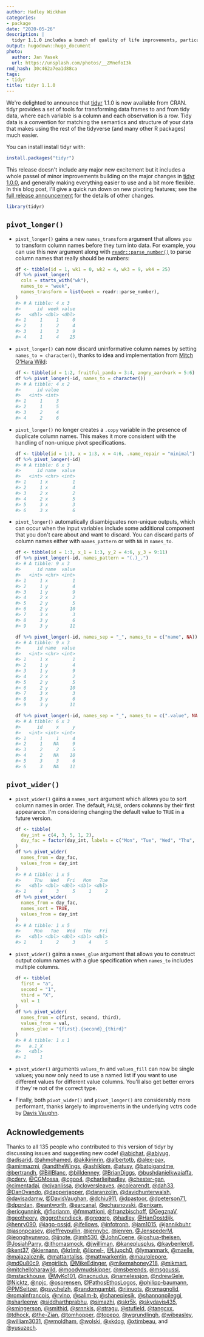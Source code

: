 ```yaml
---
author: Hadley Wickham
categories:
- package
date: "2020-05-26"
description: |
  tidyr 1.1.0 includes a bunch of quality of life improvements, particularly for pivoting and rectangling.
output: hugodown::hugo_document
photo:
  author: Jan Vasek
  url: https://unsplash.com/photos/__ZMnefoI3k
rmd_hash: 30c462a7ea1d88ca
tags:
- tidyr
title: tidyr 1.1.0
---
```



We're delighted to announce that [tidyr](http://tidyr.tidyverse.org/) 1.1.0 is now available from CRAN. tidyr provides a set of tools for transforming data frames to and from tidy data, where each variable is a column and each observation is a row. Tidy data is a convention for matching the semantics and structure of your data that makes using the rest of the tidyverse (and many other R packages) much easier.

You can install install tidyr with:


```r
install.packages("tidyr")
```

This release doesn't include any major new excitement but it includes a whole passel of minor improvements building on the major changes in [tidyr 1.0.0](https://www.tidyverse.org/blog/2019/09/tidyr-1-0-0/), and generally making everything easier to use and a bit more flexible. In this blog post, I'll give a quick run down on new pivoting features; see the [full release announcement](https://github.com/tidyverse/tidyr/releases/tag/v1.1.0) for the details of other changes.


```r
library(tidyr)
```

## `pivot_longer()`

*   `pivot_longer()` gains a new `names_transform` argument that allows you to
    transform column names before they turn into data. For example, you can
    use this new argument along with [`readr::parse_number()`][parse_number] to
    parse column names that really should be numbers:

    
    ```r
    df <- tibble(id = 1, wk1 = 0, wk2 = 4, wk3 = 9, wk4 = 25)
    df %>% pivot_longer(
      cols = starts_with("wk"),
      names_to = "week",
      names_transform = list(week = readr::parse_number),
    )
    #> # A tibble: 4 x 3
    #>      id  week value
    #>   <dbl> <dbl> <dbl>
    #> 1     1     1     0
    #> 2     1     2     4
    #> 3     1     3     9
    #> 4     1     4    25
    ```

*   `pivot_longer()` can now discard uninformative column names by setting 
    `names_to = character()`, thanks to idea and implementation from 
    [Mitch O'Hara Wild](https://github.com/mitchelloharawild):

    
    ```r
    df <- tibble(id = 1:2, fruitful_panda = 3:4, angry_aardvark = 5:6)  
    df %>% pivot_longer(-id, names_to = character())
    #> # A tibble: 4 x 2
    #>      id value
    #>   <int> <int>
    #> 1     1     3
    #> 2     1     5
    #> 3     2     4
    #> 4     2     6
    ```

*   `pivot_longer()` no longer creates a `.copy` variable in the presence of
    duplicate column names. This makes it more consistent with the handling
    of non-unique pivot specifications.
  
    
    ```r
    df <- tibble(id = 1:3, x = 1:3, x = 4:6, .name_repair = "minimal")  
    df %>% pivot_longer(-id)
    #> # A tibble: 6 x 3
    #>      id name  value
    #>   <int> <chr> <int>
    #> 1     1 x         1
    #> 2     1 x         4
    #> 3     2 x         2
    #> 4     2 x         5
    #> 5     3 x         3
    #> 6     3 x         6
    ```
    
*   `pivot_longer()` automatically disambiguates non-unique outputs, which can
    occur when the input variables include some additional component that you
    don't care about and want to discard. You can discard parts of column names
    either with `names_pattern` or with `NA` in `names_to`.
  
    
    ```r
    df <- tibble(id = 1:3, x_1 = 1:3, y_2 = 4:6, y_3 = 9:11)
    df %>% pivot_longer(-id, names_pattern = "(.)_.")
    #> # A tibble: 9 x 3
    #>      id name  value
    #>   <int> <chr> <int>
    #> 1     1 x         1
    #> 2     1 y         4
    #> 3     1 y         9
    #> 4     2 x         2
    #> 5     2 y         5
    #> 6     2 y        10
    #> 7     3 x         3
    #> 8     3 y         6
    #> 9     3 y        11
    
    df %>% pivot_longer(-id, names_sep = "_", names_to = c("name", NA))
    #> # A tibble: 9 x 3
    #>      id name  value
    #>   <int> <chr> <int>
    #> 1     1 x         1
    #> 2     1 y         4
    #> 3     1 y         9
    #> 4     2 x         2
    #> 5     2 y         5
    #> 6     2 y        10
    #> 7     3 x         3
    #> 8     3 y         6
    #> 9     3 y        11
    
    df %>% pivot_longer(-id, names_sep = "_", names_to = c(".value", NA))
    #> # A tibble: 6 x 3
    #>      id     x     y
    #>   <int> <int> <int>
    #> 1     1     1     4
    #> 2     1    NA     9
    #> 3     2     2     5
    #> 4     2    NA    10
    #> 5     3     3     6
    #> 6     3    NA    11
    ```

## `pivot_wider()`

*   `pivot_wider()` gains a `names_sort` argument which allows you to sort
    column names in order. The default, `FALSE`, orders columns by their 
    first appearance. I'm considering changing the default value to `TRUE`
    in a future version.
    
    
    ```r
    df <- tibble(
      day_int = c(4, 3, 5, 1, 2),
      day_fac = factor(day_int, labels = c("Mon", "Tue", "Wed", "Thu", "Fri"))
    )
    df %>% pivot_wider(
      names_from = day_fac, 
      values_from = day_int
    )
    #> # A tibble: 1 x 5
    #>     Thu   Wed   Fri   Mon   Tue
    #>   <dbl> <dbl> <dbl> <dbl> <dbl>
    #> 1     4     3     5     1     2
    df %>% pivot_wider(
      names_from = day_fac,
      names_sort = TRUE,
      values_from = day_int
    )
    #> # A tibble: 1 x 5
    #>     Mon   Tue   Wed   Thu   Fri
    #>   <dbl> <dbl> <dbl> <dbl> <dbl>
    #> 1     1     2     3     4     5
    ```
    
*   `pivot_wider()` gains a `names_glue` argument that allows you to construct
    output column names with a glue specification when `names_to` includes 
    multiple columns.
    
    
    ```r
    df <- tibble(
      first = "a",
      second = "1",
      third = "X",
      val = 1
    )
    df %>% pivot_wider(
      names_from = c(first, second, third), 
      values_from = val,
      names_glue = "{first}.{second}_{third}"
    )
    #> # A tibble: 1 x 1
    #>   a.1_X
    #>   <dbl>
    #> 1     1
    ```

*   `pivot_wider()` arguments `values_fn` and `values_fill` can now be single 
    values; you now only need to use a named list if you want to use different 
    values for different value columns. You'll also get better errors if 
    they're not of the correct type.

*   Finally, both `pivot_wider()` and `pivot_longer()` are considerably more 
    performant, thanks largely to improvements in the underlying vctrs code 
    by [Davis Vaughn](http://github.com/DavisVaughan).

## Acknowledgements

Thanks to all 135 people who contributed to this version of tidyr by discussing issues and suggesting new code! [&#x0040;abichat](https://github.com/abichat), [&#x0040;abiyug](https://github.com/abiyug), [&#x0040;adisarid](https://github.com/adisarid), [&#x0040;ahmohamed](https://github.com/ahmohamed), [&#x0040;akikirinrin](https://github.com/akikirinrin), [&#x0040;albertotb](https://github.com/albertotb), [&#x0040;alex-pax](https://github.com/alex-pax), [&#x0040;amirmazmi](https://github.com/amirmazmi), [&#x0040;andtheWings](https://github.com/andtheWings), [&#x0040;ashiklom](https://github.com/ashiklom), [&#x0040;atusy](https://github.com/atusy), [&#x0040;batpigandme](https://github.com/batpigandme), [&#x0040;bertrandh](https://github.com/bertrandh), [&#x0040;BillBlanc](https://github.com/BillBlanc), [&#x0040;billdenney](https://github.com/billdenney), [&#x0040;BrianDiggs](https://github.com/BrianDiggs), [&#x0040;bushdanielkwajaffa](https://github.com/bushdanielkwajaffa), [&#x0040;cderv](https://github.com/cderv), [&#x0040;CGMossa](https://github.com/CGMossa), [&#x0040;cgoo4](https://github.com/cgoo4), [&#x0040;charliejhadley](https://github.com/charliejhadley), [&#x0040;chester-gan](https://github.com/chester-gan), [&#x0040;cimentadaj](https://github.com/cimentadaj), [&#x0040;cjvanlissa](https://github.com/cjvanlissa), [&#x0040;cloversleaves](https://github.com/cloversleaves), [&#x0040;colearendt](https://github.com/colearendt), [&#x0040;dah33](https://github.com/dah33), [&#x0040;DanOvando](https://github.com/DanOvando), [&#x0040;dapperjapper](https://github.com/dapperjapper), [&#x0040;daranzolin](https://github.com/daranzolin), [&#x0040;davidhunterwalsh](https://github.com/davidhunterwalsh), [&#x0040;davisadamw](https://github.com/davisadamw), [&#x0040;DavisVaughan](https://github.com/DavisVaughan), [&#x0040;dchiu911](https://github.com/dchiu911), [&#x0040;dpastoor](https://github.com/dpastoor), [&#x0040;dpeterson71](https://github.com/dpeterson71), [&#x0040;dpprdan](https://github.com/dpprdan), [&#x0040;eantworth](https://github.com/eantworth), [&#x0040;earcanal](https://github.com/earcanal), [&#x0040;echasnovski](https://github.com/echasnovski), [&#x0040;enixam](https://github.com/enixam), [&#x0040;ericgunnink](https://github.com/ericgunnink), [&#x0040;florianm](https://github.com/florianm), [&#x0040;fmmattioni](https://github.com/fmmattioni), [&#x0040;franzbischoff](https://github.com/franzbischoff), [&#x0040;GegznaV](https://github.com/GegznaV), [&#x0040;geotheory](https://github.com/geotheory), [&#x0040;ggrothendieck](https://github.com/ggrothendieck), [&#x0040;gregorp](https://github.com/gregorp), [&#x0040;hadley](https://github.com/hadley), [&#x0040;HanOostdijk](https://github.com/HanOostdijk), [&#x0040;henry090](https://github.com/henry090), [&#x0040;iago-pssjd](https://github.com/iago-pssjd), [&#x0040;ifellows](https://github.com/ifellows), [&#x0040;infotroph](https://github.com/infotroph), [&#x0040;jam1015](https://github.com/jam1015), [&#x0040;jannikbuhr](https://github.com/jannikbuhr), [&#x0040;jasonpcasey](https://github.com/jasonpcasey), [&#x0040;jeffreypullin](https://github.com/jeffreypullin), [&#x0040;jennybc](https://github.com/jennybc), [&#x0040;jenren](https://github.com/jenren), [&#x0040;JenspederM](https://github.com/JenspederM), [&#x0040;jeonghyunwoo](https://github.com/jeonghyunwoo), [&#x0040;jjnote](https://github.com/jjnote), [&#x0040;jmh530](https://github.com/jmh530), [&#x0040;JohnCoene](https://github.com/JohnCoene), [&#x0040;joshua-theisen](https://github.com/joshua-theisen), [&#x0040;JosiahParry](https://github.com/JosiahParry), [&#x0040;jthomasmock](https://github.com/jthomasmock), [&#x0040;jwilliman](https://github.com/jwilliman), [&#x0040;kaneplusplus](https://github.com/kaneplusplus), [&#x0040;kaybenleroll](https://github.com/kaybenleroll), [&#x0040;kent37](https://github.com/kent37), [&#x0040;kiernann](https://github.com/kiernann), [&#x0040;krlmlr](https://github.com/krlmlr), [&#x0040;lionel-](https://github.com/lionel-), [&#x0040;Ljupch0](https://github.com/Ljupch0), [&#x0040;lymanmark](https://github.com/lymanmark), [&#x0040;maelle](https://github.com/maelle), [&#x0040;majazaloznik](https://github.com/majazaloznik), [&#x0040;mattantaliss](https://github.com/mattantaliss), [&#x0040;mattwarkentin](https://github.com/mattwarkentin), [&#x0040;maurolepore](https://github.com/maurolepore), [&#x0040;md0u80c9](https://github.com/md0u80c9), [&#x0040;mgirlich](https://github.com/mgirlich), [&#x0040;MikeEdinger](https://github.com/MikeEdinger), [&#x0040;mikemahoney218](https://github.com/mikemahoney218), [&#x0040;mikmart](https://github.com/mikmart), [&#x0040;mitchelloharawild](https://github.com/mitchelloharawild), [&#x0040;moodymudskipper](https://github.com/moodymudskipper), [&#x0040;msberends](https://github.com/msberends), [&#x0040;msgoussi](https://github.com/msgoussi), [&#x0040;mstackhouse](https://github.com/mstackhouse), [&#x0040;MyKo101](https://github.com/MyKo101), [&#x0040;nacnudus](https://github.com/nacnudus), [&#x0040;namelessjon](https://github.com/namelessjon), [&#x0040;ndrewGele](https://github.com/ndrewGele), [&#x0040;Nicktz](https://github.com/Nicktz), [&#x0040;npjc](https://github.com/npjc), [&#x0040;osorensen](https://github.com/osorensen), [&#x0040;PathosEthosLogos](https://github.com/PathosEthosLogos), [&#x0040;philipp-baumann](https://github.com/philipp-baumann), [&#x0040;PMSeitzer](https://github.com/PMSeitzer), [&#x0040;psychelzh](https://github.com/psychelzh), [&#x0040;randomgambit](https://github.com/randomgambit), [&#x0040;riinuots](https://github.com/riinuots), [&#x0040;romagnolid](https://github.com/romagnolid), [&#x0040;romainfrancois](https://github.com/romainfrancois), [&#x0040;rvino](https://github.com/rvino), [&#x0040;salim-b](https://github.com/salim-b), [&#x0040;shanepiesik](https://github.com/shanepiesik), [&#x0040;shannonpileggi](https://github.com/shannonpileggi), [&#x0040;sharleenw](https://github.com/sharleenw), [&#x0040;siddharthprabhu](https://github.com/siddharthprabhu), [&#x0040;simazhi](https://github.com/simazhi), [&#x0040;skr5k](https://github.com/skr5k), [&#x0040;skydavis435](https://github.com/skydavis435), [&#x0040;smingerson](https://github.com/smingerson), [&#x0040;smithjd](https://github.com/smithjd), [&#x0040;srnnkls](https://github.com/srnnkls), [&#x0040;stragu](https://github.com/stragu), [&#x0040;stufield](https://github.com/stufield), [&#x0040;tangcxx](https://github.com/tangcxx), [&#x0040;tdhock](https://github.com/tdhock), [&#x0040;the-Zian](https://github.com/the-Zian), [&#x0040;tomhopper](https://github.com/tomhopper), [&#x0040;topepo](https://github.com/topepo), [&#x0040;wgrundlingh](https://github.com/wgrundlingh), [&#x0040;wibeasley](https://github.com/wibeasley), [&#x0040;william3031](https://github.com/william3031), [&#x0040;wmoldham](https://github.com/wmoldham), [&#x0040;wolski](https://github.com/wolski), [&#x0040;xkdog](https://github.com/xkdog), [&#x0040;xtimbeau](https://github.com/xtimbeau), and [&#x0040;yusuzech](https://github.com/yusuzech).

[parse_number]: https://readr.tidyverse.org/reference/parse_number.html
